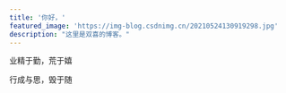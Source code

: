 ```yaml
---
title: '你好，'
featured_image: 'https://img-blog.csdnimg.cn/20210524130919298.jpg'
description: "这里是双喜的博客。"
---
```


业精于勤，荒于嬉

行成与思，毁于随
